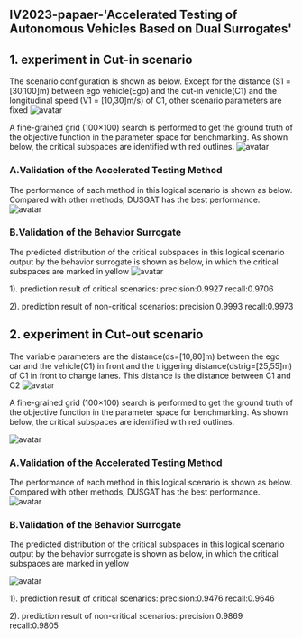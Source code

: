 ## IV2023-papaer-'Accelerated Testing of Autonomous Vehicles Based on Dual Surrogates' ###

## 1. experiment in Cut-in scenario
The scenario configuration is shown as below. Except for the distance (S1 = [30,100]m) between ego vehicle(Ego) and the cut-in vehicle(C1) and the longitudinal speed (V1 = [10,30]m/s) of C1, other scenario parameters are fixed
![avatar](cutinsce.png)

A fine-grained grid (100×100) search is performed to get the ground truth of the objective function in the parameter space for benchmarking. As shown below, the critical subspaces are identified with red outlines.
![avatar](groundtruth_two_para_cin.jpeg)

### A.Validation of the Accelerated Testing Method

The performance of each method in this logical scenario is shown as below. Compared with other methods, DUSGAT has the best performance. 
![avatar](benchmark_cin.jpeg)


### B.Validation of the Behavior Surrogate


The predicted distribution of the critical subspaces in this logical scenario output by the behavior surrogate is shown as below, in which the critical subspaces are marked in yellow
![avatar](pre_two_para_cin.png)

1). prediction result of critical scenarios:
precision:0.9927
recall:0.9706

2). prediction result of non-critical scenarios:
precision:0.9993
recall:0.9973

## 2. experiment in Cut-out scenario
The variable parameters are the distance(ds=[10,80]m) between the ego car and the vehicle(C1) in front and the triggering distance(dstrig=[25,55]m) of C1 in front to change lanes. This distance is the distance between C1 and C2
![avatar](cutoutsce.png)

A fine-grained grid (100×100) search is performed to get the ground truth of the objective function in the parameter space for benchmarking. As shown below, the critical subspaces are identified with red outlines.

![avatar](groundtruth_two_para_cout.jpeg)

### A.Validation of the Accelerated Testing Method

The performance of each method in this logical scenario is shown as below. Compared with other methods, DUSGAT has the best performance. 
![avatar](benchmark_cout.jpeg)


### B.Validation of the Behavior Surrogate
The predicted distribution of the critical subspaces in this logical scenario output by the behavior surrogate is shown as below, in which the critical subspaces are marked in yellow

![avatar](pre_two_para_cout.png)


1). prediction result of critical scenarios:
precision:0.9476
recall:0.9646

2). prediction result of non-critical scenarios:
precision:0.9869
recall:0.9805


